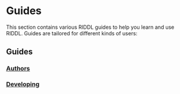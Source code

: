 # Guides
This section contains various RIDDL guides to help you learn and use
RIDDL. Guides are tailored for different kinds of users:

## Guides
### [Authors](authors/index.md)
### [Developing](developers/index.md)
